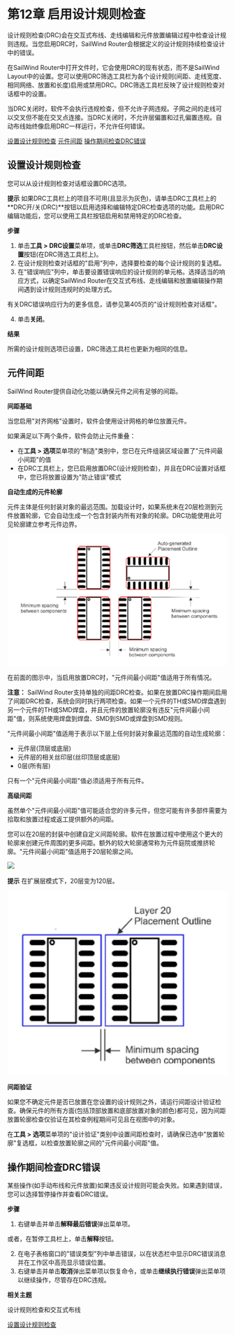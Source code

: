 # 第12章 启用设计规则检查
设计规则检查(DRC)会在交互式布线、走线编辑和元件放置编辑过程中检查设计规则违规。当您启用DRC时，SailWind Router会根据定义的设计规则持续检查设计中的错误。

在SailWind Router中打开文件时，它会使用DRC的现有状态，而不是SailWind Layout中的设置。您可以使用DRC筛选工具栏为各个设计规则(间距、走线宽度、相同网络、放置和长度)启用或禁用DRC。DRC筛选工具栏反映了设计规则检查对话框中的设置。

当DRC关闭时，软件不会执行违规检查，但不允许子网违规。子网之间的走线可以交叉但不能在交叉点连接。当DRC关闭时，不允许层偏置和过孔偏置违规。自动布线始终像启用DRC一样运行，不允许任何错误。

[设置设计规则检查](#page-0-0) [元件间距](#page-1-0) [操作期间检查DRC错误](#page-3-0)

## 设置设计规则检查
您可以从设计规则检查对话框设置DRC选项。

**提示** 如果DRC工具栏上的项目不可用(且显示为灰色)，请单击DRC工具栏上的**DRC开/关(DRC)**按钮以启用选择和编辑特定DRC检查选项的功能。启用DRC编辑功能后，您可以使用工具栏按钮启用和禁用特定的DRC检查。

**步骤**

1. 单击**工具 > DRC设置**菜单项，或单击**DRC筛选**工具栏按钮，然后单击**DRC设置**按钮(在DRC筛选工具栏上)。
2. 在设计规则检查对话框的"启用"列中，选择要检查的每个设计规则的复选框。
3. 在"错误响应"列中，单击要设置错误响应的设计规则的单元格。选择适当的响应方式，以确定SailWind Router在交互式布线、走线编辑和放置编辑操作期间遇到设计规则违规时的处理方式。

有关DRC错误响应行为的更多信息，请参见第405页的"设计规则检查对话框"。

4. 单击**关闭**。

**结果**

所需的设计规则选项已设置，DRC筛选工具栏也更新为相同的信息。

## 元件间距
SailWind Router提供自动化功能以确保元件之间有足够的间距。

**间距基础**

当您启用"对齐网格"设置时，软件会使用设计网格的单位放置元件。

如果满足以下两个条件，软件会防止元件重叠：

- 在**工具 > 选项**菜单项的"制造"类别中，您已在元件组装区域设置了"元件间最小间距"的值
- 在DRC工具栏上，您已启用放置DRC(设计规则检查)，并且在DRC设置对话框中，您已将放置设置为"防止错误"模式

**自动生成的元件轮廓**

元件主体是任何封装对象的最远范围。加载设计时，如果系统未在20层检测到元件放置轮廓，它会自动生成一个包含封装内所有对象的轮廓。DRC功能使用此可见轮廓建立参考元件边界。

![](/router/guide/12/_page_1_Figure_12.jpeg)

在前面的图示中，当启用放置DRC时，"元件间最小间距"值适用于所有情况。

**注意：** SailWind Router支持单独的间距DRC检查。如果在放置DRC操作期间启用了间距DRC检查，系统会同时执行两项检查。如果一个元件的TH或SMD焊盘遇到另一个元件的TH或SMD焊盘，并且元件的放置轮廓没有违反"元件间最小间距"值，则系统使用焊盘到焊盘、SMD到SMD或焊盘到SMD规则。

"元件间最小间距"值适用于表示以下层上任何封装对象最远范围的自动生成轮廓：

- 元件层(顶层或底层)
- 元件层的相关丝印层(丝印顶层或底层)
- 0层(所有层)

只有一个"元件间最小间距"值必须适用于所有元件。

**高级间距**

虽然单个"元件间最小间距"值可能适合您的许多元件，但您可能有许多部件需要为拾取和放置过程或返工提供额外的间距。

您可以在20层的封装中创建自定义间距轮廓。软件在放置过程中使用这个更大的轮廓来创建元件周围的更多间距。额外的较大轮廓通常称为元件庭院或推挤轮廓。"元件间最小间距"值适用于20层轮廓之间。

![](/router/guide/12/_page_2_Picture_11.jpeg)

**提示** 在扩展层模式下，20层变为120层。

![](/router/guide/12/_page_2_Figure_13.jpeg)

**间距验证**

如果您不确定元件是否已放置在您设置的设计规则之外，请运行间距设计验证检查。确保元件的所有方面(包括顶部放置和底部放置对象的颜色)都可见，因为间距放置轮廓检查仅验证在其检查例程期间可见且在视图中的对象。

在**工具 > 选项**菜单项的"设计验证"类别中设置间距检查时，请确保已选中"放置轮廓"复选框，以检查放置轮廓之间的"元件间最小间距"值。

## 操作期间检查DRC错误
某些操作(如手动布线和元件放置)如果违反设计规则可能会失败。如果遇到错误，您可以选择暂停操作并查看DRC错误。

**步骤**

1. 右键单击并单击**解释最后错误**弹出菜单项。

或者，在暂停工具栏上，单击**解释**按钮。

2. 在电子表格窗口的"错误类型"列中单击错误，以在状态栏中显示DRC错误消息并在工作区中高亮显示错误位置。
3. 右键单击并单击**取消**弹出菜单项以恢复命令，或单击**继续执行错误**弹出菜单项以继续操作，尽管存在DRC违规。

**相关主题**

设计规则检查和交互式布线

[设置设计规则检查](#page-0-0)